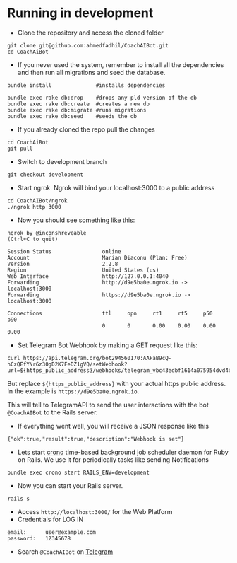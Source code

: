 # Running in development

* Clone the repository and access the cloned folder
```
git clone git@github.com:ahmedfadhil/CoachAIBot.git
cd CoachAiBot
```

* If you never used the system, remember to install all the dependencies and then run all migrations and seed the database.
```
bundle install              #installs dependencies

bundle exec rake db:drop    #drops any pld version of the db
bundle exec rake db:create  #creates a new db
bundle exec rake db:migrate #runs migrations
bundle exec rake db:seed    #seeds the db
```

* If you already cloned the repo pull the changes

```
cd CoachAiBot
git pull
```

* Switch to development branch

```
git checkout development
```

* Start ngrok. Ngrok will bind your localhost:3000 to a public address

```
cd CoachAIBot/ngrok
./ngrok http 3000
```

* Now you should see something like this:

```
ngrok by @inconshreveable                                       (Ctrl+C to quit)
                                                                                
Session Status                online                                            
Account                       Marian Diaconu (Plan: Free)                       
Version                       2.2.8                                             
Region                        United States (us)                                
Web Interface                 http://127.0.0.1:4040                             
Forwarding                    http://d9e5ba0e.ngrok.io -> localhost:3000        
Forwarding                    https://d9e5ba0e.ngrok.io -> localhost:3000       
                                                                                
Connections                   ttl     opn     rt1     rt5     p50     p90       
                              0       0       0.00    0.00    0.00    0.00 
```

* Set Telegram Bot Webhook by making a GET request like this:

```
curl https://api.telegram.org/bot294560170:AAFaB9cQ-hCzQEfYNr6z30gD2K7FeDZ1gVQ/setWebhook?url=${https_public_address}/webhooks/telegram_vbc43edbf1614a075954dvd4bfab34l1
```

But replace `${https_public_address}` with your actual https public address. <br/>
In the example is `https://d9e5ba0e.ngrok.io`. 

This will tell to TelegramAPI to send the user interactions with the bot `@CoachAIBot` to the Rails server.

* If everything went well, you will receive a JSON response like this
```
{"ok":true,"result":true,"description":"Webhook is set"}
```

* Lets start [crono](https://github.com/plashchynski/crono) time-based background job scheduler daemon for Ruby on Rails.
We use it for periodically tasks like sending Notifications 
```
bundle exec crono start RAILS_ENV=development
```

* Now you can start your Rails server.
```
rails s
```

* Access `http://localhost:3000/` for the Web Platform 
* Credentials for LOG IN
```
email:      user@example.com
password:   12345678
```
* Search `@CoachAIBot` on [Telegram](https://web.telegram.org/#/login)